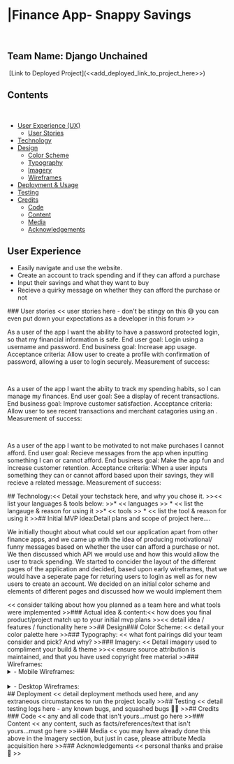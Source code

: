 # |Finance App- Snappy Savings
​
## Team Name: Django Unchained
​
[Link to Deployed Project](<<add_deployed_link_to_project_here>>)
​
## Contents
​
* [User Experience (UX)](#user-experience)
  * [User Stories](#user-stories)
* [Technology](#technology)
* [Design](#design)
  * [Color Scheme](#color-scheme)
  * [Typography](#typography)
  * [Imagery](#imagery)
  * [Wireframes](#wireframes)
* [Deployment & Usage](#deployment)
* [Testing](#testing)
* [Credits](#credits)
  * [Code](#code)
  * [Content](#content)
  * [Media](#media)
  * [Acknowledgements](#acknowledgements)
​
## User Experience
<ul> 
    <li> Easily navigate and use the website.</li>
    <li>Create an account to track spending and if they can afford a purchase</li>
    <li>Input their savings and what they want to buy</li>
    <li>Recieve a quirky message on whether they can afford the purchase or not</li>

</ul>
​
### User stories
<< user stories here - don't be stingy on this 😅 you can even put down your expectations as a developer in this forum >>
<p>
As a user of the app I want the ability to have a password protected login, so that my financial information is safe. End user goal: Login using a username and password. End business goal: Increase app usage. Acceptance criteria: Allow user to create a profile with confirmation of password, allowing a user to login securely. Measurement of success: </p>
<br>
<p>As a user of the app I want the abiity to track my spending habits, so I can manage my finances. End user goal:<!-- Use an API?--> See a display of recent transactions. End business goal: Improve customer satisfaction. Acceptance criteria: Allow user to see recent transactions and merchant catagories using an <!-- API?-->. Measurement of success:</p>
<br>
<p>As a user of the app I want to be motivated to not make purchases I cannot afford. End user goal: Recieve messages from the app when inputting something I can or cannot afford. End business goal: Make the app fun and increase customer retention. Acceptance criteria: When a user inputs something they can or cannot afford based upon their savings, they will recieve a related message. Measurement of success:</p>


</p>
​
## Technology:
​
<< Detail your techstack here, and why you chose it. >>
​
<< list your languages & tools below: >>
​
*  << languages >>
	* << list the langauge & reason for using it >>
​
* << tools >>
  * << list the tool & reason for using it >>
​
## Initial MVP idea:
​
Detail plans and scope of project here....
​
<p>  We initially thought about what could set our application apart from other finance apps, and we came up with the idea of producing motivational/ funny messages based on whether the user can afford a purchase or not. We then discussed which API we would use and how this would allow the user to track spending. We started to concider the layout of the different pages of the application and decided, based upon early wireframes, that we would have a seperate page for returing users to login as well as for new users to create an account. We decided on an initial color scheme and elements of different pages and discussed how we would implement them </p>

</p>
<< consider talking about how you planned as a team here and what tools were implemented >>
​
### Actual idea & content:
​
<< how does you final product/project match up to your initial mvp plans >>
​
<< detail idea / features / functionality here >>
​
## Design
​
### Color Scheme:
<< detail your color palette here >>
​
### Typography:
<< what font pairings did your team consider and pick? And why? >>
​
### Imagery:
<< Detail imagery used to compliment your build & theme >>
​
<< ensure source attribution is maintained, and that you have used copyright free material >>
​
### Wireframes:
​
<details>
<summary>- Mobile Wireframes:</summary>
​
<< put all your mobile wireframes here... >>
​
<< consider adding some notes to detail the planned components or functionality >>
​
</details>
​
<details>
<summary>- Desktop Wireframes:</summary>
​
<< put all your mobile wireframes here... >>

<a href="obj/workspace/Kyle-Hackathon-Jan-23/Desktop Wireframes.pdf">Desktop Wireframes</a>
​
<< consider adding some notes to detail the planned components or functionality >>
​
</details>
​
## Deployment
<< detail deployment methods used here, and any extraneous circumstances to run the project locally >>
​
## Testing
<< detail testing logs here - any known bugs, and squashed bugs 🐛🐛 >>
​
## Credits
​
### Code
<< any and all code that isn't yours...must go here >>
​
### Content
<< any content, such as facts/references/text that isn't yours...must go here >>
​
### Media
<< you may have already done this above in the Imagery section, but just in case, please attribute Media acquisition here >>
​
### Acknowledgements
<< personal thanks and praise 🙌 >>